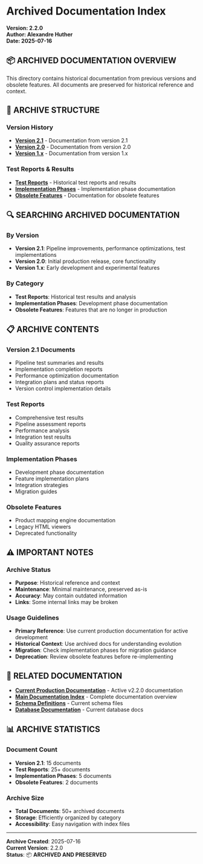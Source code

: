 # Archived Documentation Index

**Version: 2.2.0**  
**Author: Alexandre Huther**  
**Date: 2025-07-16**

## 📦 **ARCHIVED DOCUMENTATION OVERVIEW**

This directory contains historical documentation from previous versions and obsolete features. All documents are preserved for historical reference and context.

## 📁 **ARCHIVE STRUCTURE**

### **Version History**
- **[Version 2.1](VERSION_2.1/)** - Documentation from version 2.1
- **[Version 2.0](VERSION_2.0/)** - Documentation from version 2.0  
- **[Version 1.x](VERSION_1.x/)** - Documentation from version 1.x

### **Test Reports & Results**
- **[Test Reports](TEST_REPORTS/)** - Historical test reports and results
- **[Implementation Phases](IMPLEMENTATION_PHASES/)** - Implementation phase documentation
- **[Obsolete Features](OBSOLETE_FEATURES/)** - Documentation for obsolete features

## 🔍 **SEARCHING ARCHIVED DOCUMENTATION**

### **By Version**
- **Version 2.1**: Pipeline improvements, performance optimizations, test implementations
- **Version 2.0**: Initial production release, core functionality
- **Version 1.x**: Early development and experimental features

### **By Category**
- **Test Reports**: Historical test results and analysis
- **Implementation Phases**: Development phase documentation
- **Obsolete Features**: Features that are no longer in production

## 📋 **ARCHIVE CONTENTS**

### **Version 2.1 Documents**
- Pipeline test summaries and results
- Implementation completion reports
- Performance optimization documentation
- Integration plans and status reports
- Version control implementation details

### **Test Reports**
- Comprehensive test results
- Pipeline assessment reports
- Performance analysis
- Integration test results
- Quality assurance reports

### **Implementation Phases**
- Development phase documentation
- Feature implementation plans
- Integration strategies
- Migration guides

### **Obsolete Features**
- Product mapping engine documentation
- Legacy HTML viewers
- Deprecated functionality

## ⚠️ **IMPORTANT NOTES**

### **Archive Status**
- **Purpose**: Historical reference and context
- **Maintenance**: Minimal maintenance, preserved as-is
- **Accuracy**: May contain outdated information
- **Links**: Some internal links may be broken

### **Usage Guidelines**
- **Primary Reference**: Use current production documentation for active development
- **Historical Context**: Use archived docs for understanding evolution
- **Migration**: Check implementation phases for migration guidance
- **Deprecation**: Review obsolete features before re-implementing

## 🔗 **RELATED DOCUMENTATION**

- **[Current Production Documentation](../PRODUCTION/)** - Active v2.2.0 documentation
- **[Main Documentation Index](../README.md)** - Complete documentation overview
- **[Schema Definitions](../schema/)** - Current schema files
- **[Database Documentation](../database/)** - Current database docs

## 📊 **ARCHIVE STATISTICS**

### **Document Count**
- **Version 2.1**: 15 documents
- **Test Reports**: 25+ documents
- **Implementation Phases**: 5 documents
- **Obsolete Features**: 2 documents

### **Archive Size**
- **Total Documents**: 50+ archived documents
- **Storage**: Efficiently organized by category
- **Accessibility**: Easy navigation with index files

---

**Archive Created**: 2025-07-16  
**Current Version**: 2.2.0  
**Status**: 📦 **ARCHIVED AND PRESERVED** 